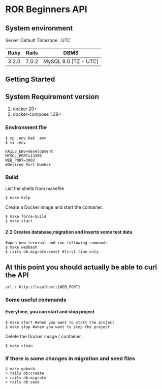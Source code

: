 # ROR Beginners API

## System environment

Server Default Timezone : UTC

| Ruby  | Rails | DBMS                 |
|-------|-------|----------------------|
| 3.2.0 | 7.0.2 | MySQL 8.0 [TZ - UTC] |

## Getting Started

## System Requirement version

1. docker 20+
2. docker-compose 1.29+

### Environment file

```shell
$ cp .env.bak .env
$ vi .env

RAILS_ENV=development
MYSQL_PORT=13306
WEB_PORT=3002
#Desired Port Number
```

### Build

List the shells from makefile

```shell
$ make help
```

Create a Docker image and start the container.
```
$ make force-build
$ make start
```

#### 2.2 Creates database,migration and inserts some test data
```shell
#open new terminal and run following commands
$ make webbash
$ rails db:migrate:reset #first time only
```

## At this point you should actually be able to curl the API
```
url : http://localhost:{WEB_PORT}
```


### Some useful commands

#### Everytime, you can start and stop project
```shell
$ make start #when you want to start the project
$ make stop #when you want to stop the project
```

Delete the Docker image / container.
```shell
$ make clean
```

### If there is some changes in migration and seed files
```shell
$ make gobash
> rails db:create
> rails db:migrate
> rails db:seed
```